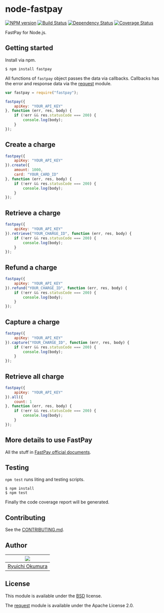 # node-fastpay

[![NPM version](https://badge.fury.io/js/fastpay.svg)](http://badge.fury.io/js/fastpay)
[![Build Status](https://travis-ci.org/okuryu/node-fastpay.svg?branch=master)](https://travis-ci.org/okuryu/node-fastpay)
[![Dependency Status](https://gemnasium.com/okuryu/node-fastpay.svg)](https://gemnasium.com/okuryu/node-fastpay)
[![Coverage Status](https://coveralls.io/repos/okuryu/node-fastpay/badge.png?branch=master)](https://coveralls.io/r/okuryu/node-fastpay?branch=master)

FastPay for Node.js.

## Getting started

Install via npm.

```
$ npm install fastpay
```

All functions of `fastpay` object passes the data via callbacks.
Callbacks has the error and response data via the [request](https://github.com/mikeal/request) module.

```js
var fastpay = require("fastpay");

fastpay({
    apiKey: "YOUR_API_KEY"
}, function (err, res, body) {
    if (!err && res.statusCode === 200) {
        console.log(body);
    }
});
```

## Create a charge

```js
fastpay({
    apiKey: "YOUR_API_KEY"
}).create({
    amount: 1000,
    card: "YOUR_CARD_ID"
}, function (err, res, body) {
    if (!err && res.statusCode === 200) {
        console.log(body);
    }
});
```

## Retrieve a charge

```js
fastpay({
    apiKey: "YOUR_API_KEY"
}).retrieve("YOUR_CHARGE_ID", function (err, res, body) {
    if (!err && res.statusCode === 200) {
        console.log(body);
    }
});
```

## Refund a charge

```js
fastpay({
    apiKey: "YOUR_API_KEY"
}).refund("YOUR_CHARGE_ID", function (err, res, body) {
    if (!err && res.statusCode === 200) {
        console.log(body);
    }
});
```

## Capture a charge

```js
fastpay({
    apiKey: "YOUR_API_KEY"
}).capture("YOUR_CHARGE_ID", function (err, res, body) {
    if (!err && res.statusCode === 200) {
        console.log(body);
    }
});
```

## Retrieve all charge

```js
fastpay({
    apiKey: "YOUR_API_KEY"
}).all({
    count: 1
}, function (err, res, body) {
    if (!err && res.statusCode === 200) {
        console.log(body);
    }
});
```

## More details to use FastPay

All the stuff in [FastPay official documents](https://fastpay.yahoo.co.jp/docs).

## Testing

`npm test` runs liting and testing scripts.

```
$ npm install
$ npm test
```

Finally the code coverage report will be generated.

## Contributing

See the [CONTRIBUTING.md](CONTRIBUTING.md).

## Author

| ![](https://s.gravatar.com/avatar/533a232628640bc2635e6d6e0fcb2528?s=80) |
| --- |
| [Ryuichi Okumura](http://www.okuryu.com/) |

## License

This module is available under the [BSD](LICENSE) license.

The [request](https://github.com/mikeal/request) module is available under the Apache License 2.0.
